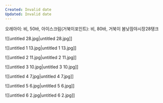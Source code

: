 ```yaml
---
Created: Invalid date
Updated: Invalid date
---
```

오레아이: 비, 50바, 아이스크림(거북이포인트): 비, 80바, 거북이 봄낮잠야시장28탱크

![[untitled 28.jpg|untitled 28.jpg]]

![[untitled 1 13.jpg|untitled 1 13.jpg]]

![[untitled 2 11.jpg|untitled 2 11.jpg]]

![[untitled 3 10.jpg|untitled 3 10.jpg]]

![[untitled 4 7.jpg|untitled 4 7.jpg]]

![[untitled 5 6.jpg|untitled 5 6.jpg]]

![[untitled 6 2.jpg|untitled 6 2.jpg]]